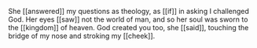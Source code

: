 She [[answered]] my questions as theology, as [[if]] in asking I challenged God. Her eyes [[saw]] not the world of man, and so her soul was sworn to the [[kingdom]] of heaven. God created you too, she [[said]], touching the bridge of my nose and stroking my [[cheek]]. 